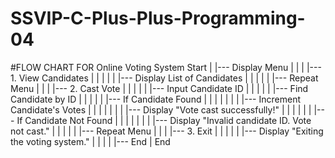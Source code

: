 # SSVIP-C-Plus-Plus-Programming-04
#FLOW CHART FOR Online Voting System
Start
|
|--- Display Menu
|   |
|   |--- 1. View Candidates
|   |   |
|   |   |--- Display List of Candidates
|   |   |
|   |   |--- Repeat Menu
|   |
|   |--- 2. Cast Vote
|   |   |
|   |   |--- Input Candidate ID
|   |   |
|   |   |--- Find Candidate by ID
|   |   |
|   |   |--- If Candidate Found
|   |   |   |
|   |   |   |--- Increment Candidate's Votes
|   |   |   |
|   |   |   |--- Display "Vote cast successfully!"
|   |   |   |
|   |   |--- If Candidate Not Found
|   |   |   |
|   |   |   |--- Display "Invalid candidate ID. Vote not cast."
|   |   |
|   |   |--- Repeat Menu
|   |
|   |--- 3. Exit
|   |   |
|   |   |--- Display "Exiting the voting system."
|   |   |
|   |--- End
|
End
